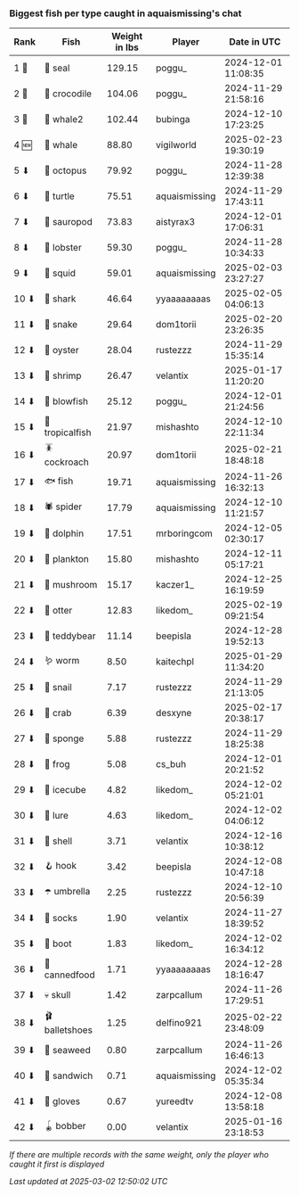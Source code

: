### Biggest fish per type caught in aquaismissing's chat
| Rank | Fish | Weight in lbs | Player | Date in UTC |
|------|--------|-----------|---------|------|
| 1 🥇  | 🦭 seal | 129.15 | poggu_ | 2024-12-01 11:08:35 |
| 2 🥈  | 🐊 crocodile | 104.06 | poggu_ | 2024-11-29 21:58:16 |
| 3 🥉  | 🐋 whale2 | 102.44 | bubinga | 2024-12-10 17:23:25 |
| 4 🆕 | 🐳 whale | 88.80 | vigilworld | 2025-02-23 19:30:19 |
| 5 ⬇ | 🐙 octopus | 79.92 | poggu_ | 2024-11-28 12:39:38 |
| 6 ⬇ | 🐢 turtle | 75.51 | aquaismissing | 2024-11-29 17:43:11 |
| 7 ⬇ | 🦕 sauropod | 73.83 | aistyrax3 | 2024-12-01 17:06:31 |
| 8 ⬇ | 🦞 lobster | 59.30 | poggu_ | 2024-11-28 10:34:33 |
| 9 ⬇ | 🦑 squid | 59.01 | aquaismissing | 2025-02-03 23:27:27 |
| 10 ⬇ | 🦈 shark | 46.64 | yyaaaaaaaas | 2025-02-05 04:06:13 |
| 11 ⬇ | 🐍 snake | 29.64 | dom1torii | 2025-02-20 23:26:35 |
| 12 ⬇ | 🦪 oyster | 28.04 | rustezzz | 2024-11-29 15:35:14 |
| 13 ⬇ | 🦐 shrimp | 26.47 | velantix | 2025-01-17 11:20:20 |
| 14 ⬇ | 🐡 blowfish | 25.12 | poggu_ | 2024-12-01 21:24:56 |
| 15 ⬇ | 🐠 tropicalfish | 21.97 | mishashto | 2024-12-10 22:11:34 |
| 16 ⬇ | 🪳 cockroach | 20.97 | dom1torii | 2025-02-21 18:48:18 |
| 17 ⬇ | 🐟 fish | 19.71 | aquaismissing | 2024-11-26 16:32:13 |
| 18 ⬇ | 🕷️ spider | 17.79 | aquaismissing | 2024-12-10 11:21:57 |
| 19 ⬇ | 🐬 dolphin | 17.51 | mrboringcom | 2024-12-05 02:30:17 |
| 20 ⬇ | 🦠 plankton | 15.80 | mishashto | 2024-12-11 05:17:21 |
| 21 ⬇ | 🍄 mushroom | 15.17 | kaczer1_ | 2024-12-25 16:19:59 |
| 22 ⬇ | 🦦 otter | 12.83 | likedom_ | 2025-02-19 09:21:54 |
| 23 ⬇ | 🧸 teddybear | 11.14 | beepisla | 2024-12-28 19:52:13 |
| 24 ⬇ | 🪱 worm | 8.50 | kaitechpl | 2025-01-29 11:34:20 |
| 25 ⬇ | 🐌 snail | 7.17 | rustezzz | 2024-11-29 21:13:05 |
| 26 ⬇ | 🦀 crab | 6.39 | desxyne | 2025-02-17 20:38:17 |
| 27 ⬇ | 🧽 sponge | 5.88 | rustezzz | 2024-11-29 18:25:38 |
| 28 ⬇ | 🐸 frog | 5.08 | cs_buh | 2024-12-01 20:21:52 |
| 29 ⬇ | 🧊 icecube | 4.82 | likedom_ | 2024-12-02 05:21:01 |
| 30 ⬇ | 🎏 lure | 4.63 | likedom_ | 2024-12-02 04:06:12 |
| 31 ⬇ | 🐚 shell | 3.71 | velantix | 2024-12-16 10:38:12 |
| 32 ⬇ | 🪝 hook | 3.42 | beepisla | 2024-12-08 10:47:18 |
| 33 ⬇ | ☂️ umbrella | 2.25 | rustezzz | 2024-12-10 20:56:39 |
| 34 ⬇ | 🧦 socks | 1.90 | velantix | 2024-11-27 18:39:52 |
| 35 ⬇ | 👢 boot | 1.83 | likedom_ | 2024-12-02 16:34:12 |
| 36 ⬇ | 🥫 cannedfood | 1.71 | yyaaaaaaaas | 2024-12-28 18:16:47 |
| 37 ⬇ | 💀 skull | 1.42 | zarpcallum | 2024-11-26 17:29:51 |
| 38 ⬇ | 🩰 balletshoes | 1.25 | delfino921 | 2025-02-22 23:48:09 |
| 39 ⬇ | 🌿 seaweed | 0.80 | zarpcallum | 2024-11-26 16:46:13 |
| 40 ⬇ | 🥪 sandwich | 0.71 | aquaismissing | 2024-12-02 05:35:34 |
| 41 ⬇ | 🧤 gloves | 0.67 | yureedtv | 2024-12-08 13:58:18 |
| 42 ⬇ | 🪀 bobber | 0.00 | velantix | 2025-01-16 23:18:53 |

_If there are multiple records with the same weight, only the player who caught it first is displayed_

_Last updated at 2025-03-02 12:50:02 UTC_